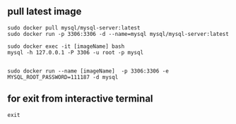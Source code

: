 ## pull latest image

    sudo docker pull mysql/mysql-server:latest 
    sudo docker run -p 3306:3306 -d --name=mysql mysql/mysql-server:latest
    
    sudo docker exec -it [imageName] bash
    mysql -h 127.0.0.1 -P 3306 -u root -p mysql
    
    
    sudo docker run --name [imageName]  -p 3306:3306 -e MYSQL_ROOT_PASSWORD=111187 -d mysql

## for exit from interactive terminal

    exit